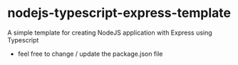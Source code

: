 # nodejs-typescript-express-template

A simple template for creating NodeJS application with Express using Typescript

* feel free to change / update the package.json file